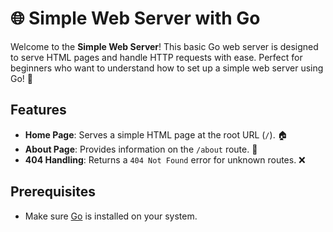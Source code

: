 # 🌐 Simple Web Server with Go

Welcome to the **Simple Web Server**! This basic Go web server is designed to serve HTML pages and handle HTTP requests with ease. Perfect for beginners who want to understand how to set up a simple web server using Go! 🚀

## Features
- **Home Page**: Serves a simple HTML page at the root URL (`/`). 🏠
- **About Page**: Provides information on the `/about` route. 📄
- **404 Handling**: Returns a `404 Not Found` error for unknown routes. ❌

## Prerequisites
- Make sure [Go](https://golang.org/doc/install) is installed on your system.
